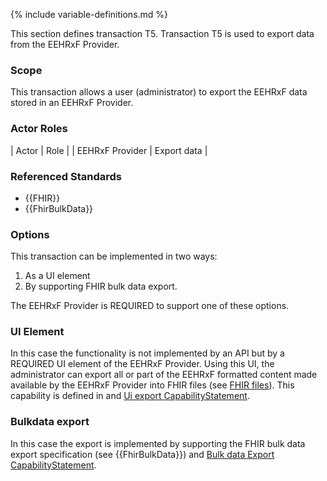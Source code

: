 {% include variable-definitions.md %}

This section defines transaction T5. Transaction T5 is used to export data from the EEHRxF Provider.

### Scope

This transaction allows a user (administrator) to export the EEHRxF data stored in an EEHRxF Provider.

### Actor Roles

| Actor | Role |
| EEHRxF Provider | Export data |

### Referenced Standards

* {{FHIR}}
* {{FhirBulkData}}

### Options

This transaction can be implemented in two ways:

1. As a UI element
2. By supporting FHIR bulk data export.

The EEHRxF Provider is REQUIRED to support one of these options.

### UI Element

In this case the functionality is not implemented by an API but by a REQUIRED UI element of the EEHRxF Provider. Using this UI, the administrator can export all or part of the EEHRxF formatted content made available by the EEHRxF Provider into FHIR files  (see [FHIR files](content-FHIR-file.html)). This capability is defined in and [Ui export CapabilityStatement](CapabilityStatement-T5-EERxF-UiExport.html).

### Bulkdata export

In this case the export is implemented by supporting the FHIR bulk data export specification (see {{FhirBulkData}}) and [Bulk data Export CapabilityStatement](CapabilityStatement-T5-EERxF-BulkDataExport.html).